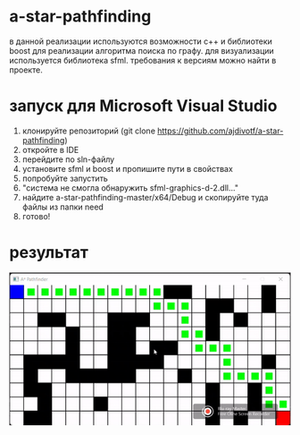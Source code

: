 # a-star-pathfinding

в данной реализации используются возможности c++ и библиотеки boost для реализации алгоритма поиска по графу. для визуализации используется библиотека sfml. требования к версиям можно найти в проекте. 

# запуск для Microsoft Visual Studio

1. клонируйте репозиторий (git clone https://github.com/ajdivotf/a-star-pathfinding)
2. откройте в IDE
3. перейдите по sln-файлу
4. установите sfml и boost и пропишите пути в свойствах
5. попробуйте запустить
6. "система не смогла обнаружить sfml-graphics-d-2.dll..."
7. найдите a-star-pathfinding-master/x64/Debug и скопируйте туда файлы из папки need
8. готово!

# результат

![](https://github.com/ajdivotf/a-star-pathfinding/blob/master/results/pathfinding_in_action.gif)
